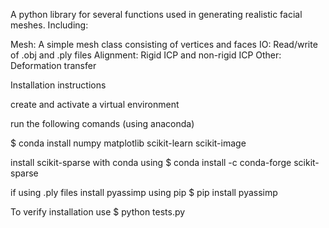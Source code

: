 A python library for several functions used in generating realistic facial meshes. Including:

Mesh: A simple mesh class consisting of vertices and faces
IO: Read/write of .obj and .ply files
Alignment: Rigid ICP and non-rigid ICP
Other: Deformation transfer

Installation instructions

create and activate a virtual environment

run the following comands (using anaconda)

$ conda install numpy matplotlib scikit-learn scikit-image
 
install scikit-sparse with conda using
$ conda install -c conda-forge scikit-sparse 

if using .ply files install pyassimp using pip
$ pip install pyassimp

To verify installation use
$ python tests.py
